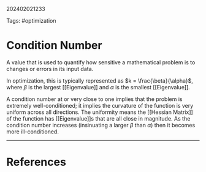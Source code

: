 202402021233

Tags: #optimization 

# Condition Number
A value that is used to quantify how sensitive a mathematical problem is to changes or errors in its input data.

In optimization, this is typically represented as $k = \frac{\beta}{\alpha}$, where $\beta$ is the largest [[Eigenvalue]] and $\alpha$ is the smallest [[Eigenvalue]].

A condition number at or very close to one implies that the problem is extremely well-conditioned; it implies the curvature of the function is very uniform across all directions.  The uniformity means the [[Hessian Matrix]] of the function has [[Eigenvalue]]s that are all close in magnitude.
As the condition number increases (insinuating a larger $\beta$ than $\alpha$) then it becomes more ill-conditioned.

---
# References
